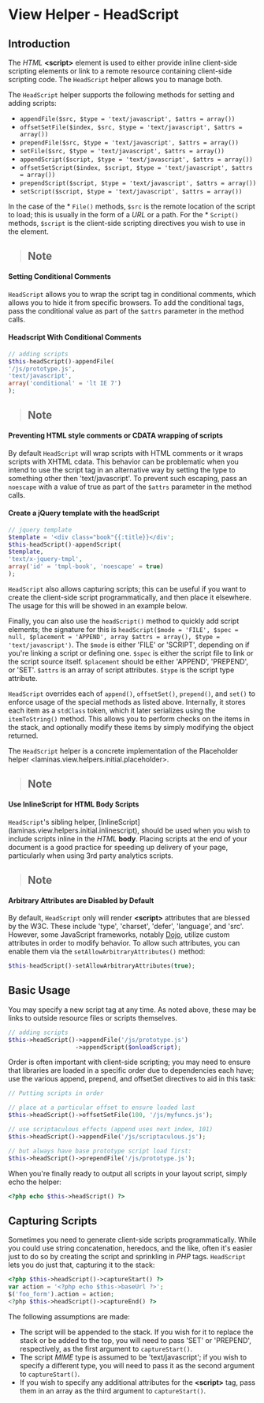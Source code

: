 # View Helper - HeadScript

## Introduction

The *HTML* **&lt;script&gt;** element is used to either provide inline client-side scripting
elements or link to a remote resource containing client-side scripting code. The `HeadScript` helper
allows you to manage both.

The `HeadScript` helper supports the following methods for setting and adding scripts:

- `appendFile($src, $type = 'text/javascript', $attrs = array())`
- `offsetSetFile($index, $src, $type = 'text/javascript', $attrs = array())`
- `prependFile($src, $type = 'text/javascript', $attrs = array())`
- `setFile($src, $type = 'text/javascript', $attrs = array())`
- `appendScript($script, $type = 'text/javascript', $attrs = array())`
- `offsetSetScript($index, $script, $type = 'text/javascript', $attrs = array())`
- `prependScript($script, $type = 'text/javascript', $attrs = array())`
- `setScript($script, $type = 'text/javascript', $attrs = array())`

In the case of the \* `File()` methods, `$src` is the remote location of the script to load; this is
usually in the form of a *URL* or a path. For the \* `Script()` methods, `$script` is the
client-side scripting directives you wish to use in the element.

> ## Note
#### Setting Conditional Comments
`HeadScript` allows you to wrap the script tag in conditional comments, which allows you to hide it
from specific browsers. To add the conditional tags, pass the conditional value as part of the
`$attrs` parameter in the method calls.
#### Headscript With Conditional Comments
```php
// adding scripts
$this-headScript()-appendFile(
'/js/prototype.js',
'text/javascript',
array('conditional' = 'lt IE 7')
);
```

> ## Note
#### Preventing HTML style comments or CDATA wrapping of scripts
By default `HeadScript` will wrap scripts with HTML comments or it wraps scripts with XHTML cdata.
This behavior can be problematic when you intend to use the script tag in an alternative way by
setting the type to something other then 'text/javascript'. To prevent such escaping, pass an
`noescape` with a value of true as part of the `$attrs` parameter in the method calls.
#### Create a jQuery template with the headScript
```php
// jquery template
$template = '<div class="book"{{:title}}</div';
$this-headScript()-appendScript(
$template,
'text/x-jquery-tmpl',
array('id' = 'tmpl-book', 'noescape' = true)
);
```

`HeadScript` also allows capturing scripts; this can be useful if you want to create the client-side
script programmatically, and then place it elsewhere. The usage for this will be showed in an
example below.

Finally, you can also use the `headScript()` method to quickly add script elements; the signature
for this is `headScript($mode = 'FILE', $spec = null, $placement = 'APPEND', array $attrs = array(),
$type = 'text/javascript')`. The `$mode` is either 'FILE' or 'SCRIPT', depending on if you're
linking a script or defining one. `$spec` is either the script file to link or the script source
itself. `$placement` should be either 'APPEND', 'PREPEND', or 'SET'. `$attrs` is an array of script
attributes. `$type` is the script type attribute.

`HeadScript` overrides each of `append()`, `offsetSet()`, `prepend()`, and `set()` to enforce usage
of the special methods as listed above. Internally, it stores each item as a `stdClass` token, which
it later serializes using the `itemToString()` method. This allows you to perform checks on the
items in the stack, and optionally modify these items by simply modifying the object returned.

The `HeadScript` helper is a concrete implementation of the Placeholder helper
&lt;laminas.view.helpers.initial.placeholder&gt;.

> ## Note
#### Use InlineScript for HTML Body Scripts
`HeadScript`'s sibling helper, \[InlineScript\](laminas.view.helpers.initial.inlinescript), should be
used when you wish to include scripts inline in the *HTML* **body**. Placing scripts at the end of
your document is a good practice for speeding up delivery of your page, particularly when using 3rd
party analytics scripts.

> ## Note
#### Arbitrary Attributes are Disabled by Default
By default, `HeadScript` only will render **&lt;script&gt;** attributes that are blessed by the W3C.
These include 'type', 'charset', 'defer', 'language', and 'src'. However, some JavaScript
frameworks, notably [Dojo](http://www.dojotoolkit.org/), utilize custom attributes in order to
modify behavior. To allow such attributes, you can enable them via the
`setAllowArbitraryAttributes()` method:
```php
$this-headScript()-setAllowArbitraryAttributes(true);
```

## Basic Usage

You may specify a new script tag at any time. As noted above, these may be links to outside resource
files or scripts themselves.

```php
// adding scripts
$this->headScript()->appendFile('/js/prototype.js')
                   ->appendScript($onloadScript);
```

Order is often important with client-side scripting; you may need to ensure that libraries are
loaded in a specific order due to dependencies each have; use the various append, prepend, and
offsetSet directives to aid in this task:

```php
// Putting scripts in order

// place at a particular offset to ensure loaded last
$this->headScript()->offsetSetFile(100, '/js/myfuncs.js');

// use scriptaculous effects (append uses next index, 101)
$this->headScript()->appendFile('/js/scriptaculous.js');

// but always have base prototype script load first:
$this->headScript()->prependFile('/js/prototype.js');
```

When you're finally ready to output all scripts in your layout script, simply echo the helper:

```php
<?php echo $this->headScript() ?>
```

## Capturing Scripts

Sometimes you need to generate client-side scripts programmatically. While you could use string
concatenation, heredocs, and the like, often it's easier just to do so by creating the script and
sprinkling in *PHP* tags. `HeadScript` lets you do just that, capturing it to the stack:

```php
<?php $this->headScript()->captureStart() ?>
var action = '<?php echo $this->baseUrl ?>';
$('foo_form').action = action;
<?php $this->headScript()->captureEnd() ?>
```

The following assumptions are made:

- The script will be appended to the stack. If you wish for it to replace the stack or be added to
the top, you will need to pass 'SET' or 'PREPEND', respectively, as the first argument to
`captureStart()`.
- The script *MIME* type is assumed to be 'text/javascript'; if you wish to specify a different
type, you will need to pass it as the second argument to `captureStart()`.
- If you wish to specify any additional attributes for the **&lt;script&gt;** tag, pass them in an
array as the third argument to `captureStart()`.

